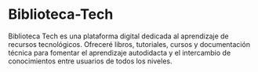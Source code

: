 # Biblioteca-Tech
Biblioteca Tech es una plataforma digital dedicada al aprendizaje de recursos tecnológicos. Ofreceré libros, tutoriales, cursos y documentación técnica para fomentar el aprendizaje autodidacta y el intercambio de conocimientos entre usuarios de todos los niveles.
